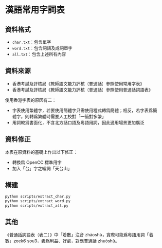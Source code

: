 # 漢語常用字詞表

## 資料格式

- `char.txt`：包含單字
- `word.txt`：包含詞語及成詞單字
- `all.txt`：包含上述所有內容

## 資料來源

- 香港考試及評核局《教師語文能力評核（普通話）參照使用常用字表》
- 香港考試及評核局《教師語文能力評核（普通話）參照使用普通話詞語表》

使用香港字表的原因有二：

- 字表使用繁體字，若要使用簡體字只需使用程式轉爲簡體；相反，若字表爲簡體字，則轉爲繁體時需要人工校對「一簡對多繁」
- 用詞較爲書面化，不含北方話口語及粵語用詞，因此適用場景更加廣泛

## 資料修正

本表在原資料的基礎上作出以下修正：

- 轉換爲 OpenCC 標準用字
- 加入「台」字之組詞「天台山」

## 構建

```sh
python scripts/extract_char.py
python scripts/extract_word.py
python scripts/extract_all.py
```

## 其他

《普通話詞語表（表二）》中「着數」注音 zhāoshù，實際可能爲粵語用詞「着數」zoek6 sou3，義爲利益、好處，對應普通話 zhuóshù。
